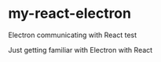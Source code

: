 # my-react-electron
Electron communicating with React test

Just getting familiar with Electron with React
